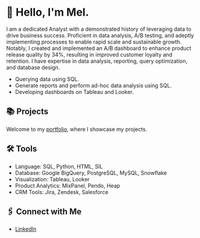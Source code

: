 # 👋 Hello, I'm Mel.  
I am a dedicated Analyst with a demonstrated history of leveraging data to drive business success. Proficient in data analysis, A/B testing, and adeptly implementing processes to enable rapid scale and sustainable growth. Notably, I created and implemented an A/B dashboard to enhance product release quality by 34%, resulting in improved customer loyalty and retention. I have expertise in data analysis, reporting, query optimization, and database design.

- Querying data using SQL.
- Generate reports and perform ad-hoc data analysis using SQL.
- Developing dashboards on Tableau and Looker.

## 📚 Projects
Welcome to my [portfolio](https://github.com/Melo21/portfolio), where I showcase my projects.

## 🛠️ Tools
- Language: SQL, Python, HTML, SIL
- Database: Google BigQuery, PostgreSQL, MySQL, Snowflake
- Visualization: Tableau, Looker
- Product Analytics: MixPanel, Pendo, Heap
- CRM Tools: Jira, Zendesk, Salesforce

## 🖇 Connect with Me
- [LinkedIn](https://www.linkedin.com/in/melodywongk/)
